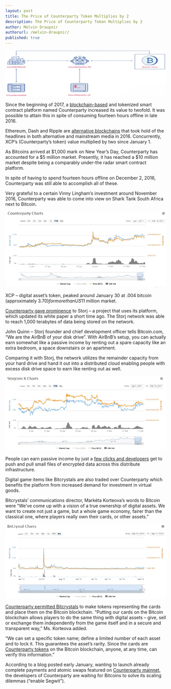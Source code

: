 ```yaml
---
layout: post
title: The Price of Counterparty Token Multiplies by 2
description: The Price of Counterparty Token Multiplies by 2
author: Melvin Draupnir
authorurl: /melvin-draupnir/
published: true
---
```


<p><center><img src="/images/token-price.jpg" alt="Counterparty Token"/></center></p>

Since the beginning of 2017, a <a href="/bitcoin-takes-a-dive-on-pboc-interference/">blockchain-based</a> and tokenized smart contract platform named Counterparty increased its value to twofold. It was possible to attain this in spite of consuming fourteen hours offline in late 2016.
 
Ethereum, Dash and Ripple are <a href="/bitcoin-over-usd-1030-on-china-fx-reserve-drop/">alternative blockchains</a> that took hold of the headlines in both alternative and mainstream media in 2016. Concurrently, XCP’s (Counterparty’s token) value multiplied by two since January 1. 

As Bitcoins arrived at $1,000 mark on New Year’s Day, Counterparty has accounted for a $5 million market. Presently, it has reached a $10 million market despite being a comparably under-the radar smart contract platform. 

In spite of having to spend fourteen hours offline on December 2, 2016, Counterparty was still able to accomplish all of these.

Very grateful to a certain Vinny Lingham’s investment around November 2016, Counterparty was able to come into view on Shark Tank South Africa next to Bitcoin. 

<p><center><img src="/images/Counterparty2017YTD.jpg" alt="Counterparty Token"/></center></p>

XCP – digital asset’s token, peaked around January 30 at .004 bitcoin (approximately $3.70) for more than US$11 million market.

<a href="/best-bitcoin-quotes/">Counterparty gave prominence</a> to Storj – a project that uses its platform, which updated its white paper a short time ago. The Storj network was able to reach 1,000 terabytes of data being stored on the network.

John Quinn – Storj founder and chief development officer tells Bitcoin.com, “We are the AirBnB of your disk drive”. With AirBnB’s setup, you can actually earn somewhat like a passive income by renting out a spare capacity like an extra bedroom, a space downstairs or an apartment. 

Comparing it with Storj, the network utilizes the remainder capacity from your hard drive and hand it out into a distributed cloud enabling people with excess disk drive space to earn like renting out as well.  

<p><center><img src="/images/storjytd2017.jpg" alt="Counterparty Token"/></center></p>

People can earn passive income by just a <a href="/thirty-six-bitcoin-exchanges-stopped-their-operation/">few clicks and developers</a> get to push and pull small files of encrypted data across this distribute infrastructure.

Digital game items like Bitcrystals are also traded over Counterparty which benefits the platform from increased demand for investment in virtual goods.

Bitcrystals’ communications director, Markéta Korteova’s words to Bitcoin were “We’ve come up with a vision of a true ownership of digital assets. We want to create not just a game, but a whole game economy, fairer than the classical one, where players really own their cards, or other assets.”

<p><center><img src="/images/Bitcrsystalsalltime.jpg" alt="Counterparty Token"/></center></p>

<a href="/the-first-twenty-bitcoin-documentaries/">Counterparty permitted Bitcrystals</a> to make tokens representing the cards and place them on the Bitcoin blockchain.  “Putting our cards on the Bitcoin blockchain allows players to do the same thing with digital assets – give, sell or exchange them independently from the game itself and in a secure and transparent way,” Ms. Korteova added. 

“We can set a specific token name; define a limited number of each asset and to lock it. This guarantees the asset’s rarity. Since the cards are <a href="/how-an-etf-approval-could-impact-bitcoins-price-charts/">Counterparty tokens</a> on the Bitcoin blockchain, anyone, at any time, can verify this information.”

According to a blog posted early January, wanting to launch already complete payments and atomic swaps featured on <a href="/bitcoin-gambling-investments-312/">Counterparty mainnet</a>, the developers of Counterparty are waiting for Bitcoins to solve its scaling dilemmas (“enable Segwit”).
